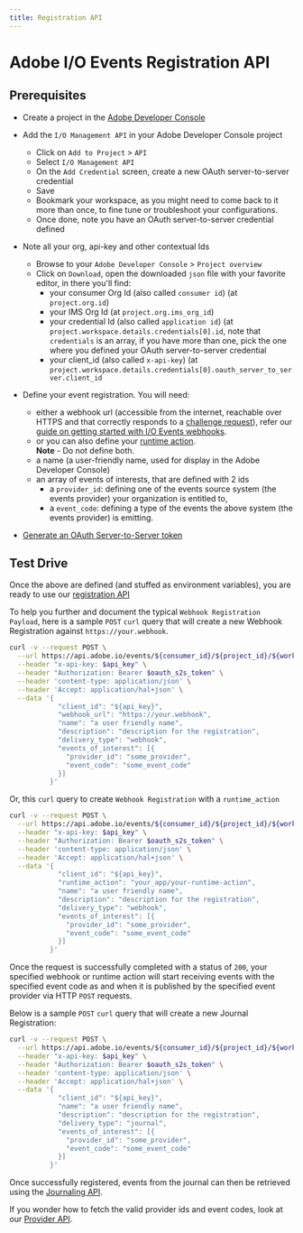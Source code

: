 ```yaml
---
title: Registration API
---
```


# Adobe I/O Events Registration API

## Prerequisites

* Create a project in the [Adobe Developer Console](/developer-console/docs/guides/projects/projects-empty/)
* Add the `I/O Management API` in your Adobe Developer Console project
  * Click on `Add to Project` > `API`
  * Select `I/O Management API`
  * On the `Add Credential` screen, create a new OAuth server-to-server credential
  * Save
  * Bookmark your workspace, as you might need to come back to it more than once, to fine tune or troubleshoot your configurations.
  * Once done, note you have an OAuth server-to-server credential defined
* Note all your org, api-key and other contextual Ids
  * Browse to your `Adobe Developer Console` > `Project overview`
  * Click on `Download`, open the downloaded `json` file with your favorite editor, in there you'll find:
    * your consumer Org Id (also called `consumer id`) (at `project.org.id`)
    * your IMS Org Id (at `project.org.ims_org_id`)
    * your credential Id (also called `application id`) (at `project.workspace.details.credentials[0].id`, note that `credentials` is an array,
       if you have more than one, pick the one where you defined your OAuth server-to-server credential
    * your client_id (also called `x-api-key`) (at `project.workspace.details.credentials[0].oauth_server_to_server.client_id`
* Define your event registration. You will need:
  * either a webhook url (accessible from the internet, reachable over HTTPS and that correctly responds to a [challenge request](/guides/index.md#the-challenge-request)), refer our [guide on getting started with I/O Events webhooks](/guides/).
  * or you can also define your [runtime action](/guides/runtime_webhooks/).<br/>
    **Note** - Do not define both.
  * a name (a user-friendly name, used for display in the Adobe Developer Console)
  * an array of events of interests, that are defined with 2 ids
    * a `provider_id`: defining one of the events source system (the events provider) your organization is entitled to,
    * a `event_code`: defining a type of the events the above system (the events provider) is emitting.

* [Generate an OAuth Server-to-Server token](/developer-console/docs/guides/credentials/)

## Test Drive

Once the above are defined (and stuffed as environment variables),
you are ready to use our [registration API](/api#operation/createRegistration)

To help you further and document the typical `Webhook Registration Payload`,
here is a sample `POST` `curl` query that will create a new Webhook Registration against `https://your.webhook`.

```bash
curl -v --request POST \
  --url https://api.adobe.io/events/${consumer_id}/${project_id}/${workspace_id}/registrations \
  --header "x-api-key: $api_key" \
  --header "Authorization: Bearer $oauth_s2s_token" \
  --header 'content-type: application/json' \
  --header 'Accept: application/hal+json' \
  --data '{
            "client_id": "${api_key}",
            "webhook_url": "https://your.webhook",
            "name": "a user friendly name",
            "description": "description for the registration",
            "delivery_type": "webhook",
            "events_of_interest": [{
              "provider_id": "some_provider",
              "event_code": "some_event_code"
            }]
          }'
```

Or, this `curl` query to create `Webhook Registration` with a `runtime_action`

```bash
curl -v --request POST \
  --url https://api.adobe.io/events/${consumer_id}/${project_id}/${workspace_id}/registrations \
  --header "x-api-key: $api_key" \
  --header "Authorization: Bearer $oauth_s2s_token" \
  --header 'content-type: application/json' \
  --header 'Accept: application/hal+json' \
  --data '{
            "client_id": "${api_key}",
            "runtime_action": "your_app/your-runtime-action",
            "name": "a user friendly name",
            "description": "description for the registration",
            "delivery_type": "webhook",
            "events_of_interest": [{
              "provider_id": "some_provider",
              "event_code": "some_event_code"
            }]
          }'
```

Once the request is successfully completed with a status of `200`, your specified webhook or runtime action will start receiving events with the specified event code as and when it is published by the specified event provider via HTTP `POST` requests.

Below is a sample `POST` `curl` query that will create a new Journal Registration:

```bash
curl -v --request POST \
  --url https://api.adobe.io/events/${consumer_id}/${project_id}/${workspace_id}/registrations \
  --header "x-api-key: $api_key" \
  --header "Authorization: Bearer $oauth_s2s_token" \
  --header 'content-type: application/json' \
  --header 'Accept: application/hal+json' \
  --data '{
            "client_id": "${api_key}",
            "name": "a user friendly name",
            "description": "description for the registration",
            "delivery_type": "journal",
            "events_of_interest": [{
              "provider_id": "some_provider",
              "event_code": "some_event_code"
            }]
          }'
```

Once successfully registered, events from the journal can then be retrieved using the [Journaling API](journaling_api.md).

If you wonder how to fetch the valid provider ids and event codes, look at our [Provider API](provider_api.md).
